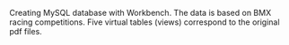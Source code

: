 Creating MySQL database with Workbench. The data is based on BMX racing competitions.
Five virtual tables (views) correspond to the original pdf files.
